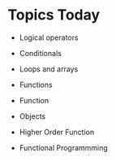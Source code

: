 # Topics Today
- Logical operators 
- Conditionals
- Loops and arrays
- Functions


- Function
- Objects
- Higher Order Function
- Functional Programmming